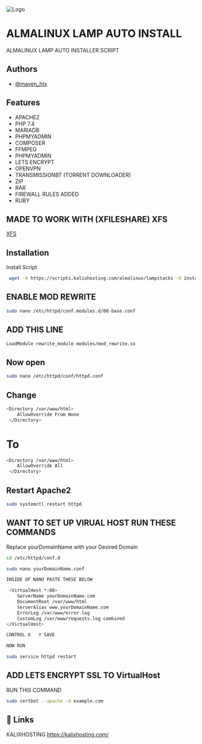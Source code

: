 
![Logo](https://kalixhosting.com/img/logo.png)


# ALMALINUX LAMP AUTO INSTALL

ALMALINUX LAMP AUTO INSTALLER SCRIPT


## Authors

- [@maven_htx](https://instagram.com/maven_htx)


## Features

- APACHE2
- PHP 7.4
- MARIADB
- PHPMYADMIN
- COMPOSER
- FFMPEG
- PHPMYADMIN
- LETS ENCRYPT
- OPENVPN
- TRANSMISSIONBT (TORRENT DOWNLOADER)
- ZIP
- RAR 
- FIREWALL RULES ADDED
- RUBY

## MADE TO WORK WITH (XFILESHARE) XFS 

[XFS](https://sibsoft.net/xfilesharing.html)




## Installation

Install Script

```bash
 wget -4 https://scripts.kalixhosting.com/almalinux/lampstacks -O install.sh && bash install.sh
```
## ENABLE MOD REWRITE

```bash
sudo nano /etc/httpd/conf.modules.d/00-base.conf
```
## ADD THIS LINE

```bash
LoadModule rewrite_module modules/mod_rewrite.so
```

## Now open

```bash
sudo nano /etc/httpd/conf/httpd.conf
```

## Change 
```bash
<Directory /var/www/html>
    AllowOverride From None
 </Directory>
```

# To

```bash
<Directory /var/www/html>
    AllowOverride All
 </Directory>
```
## Restart Apache2 

```bash
sudo systemctl restart httpd
```








## WANT TO SET UP VIRUAL HOST RUN THESE COMMANDS 

Replace yourDomainName with your Desired Domain


```bash
cd /etc/httpd/conf.d

sudo nano yourDomainName.conf 

INSIDE OF NANO PASTE THESE BELOW 

 <VirtualHost *:80>
    ServerName yourDomainName.com
    DocumentRoot /var/www/html
    ServerAlias www.yourDomainName.com
    ErrorLog /var/www/error.log
    CustomLog /var/www/requests.log combined
</VirtualHost>

CONTROL X   Y SAVE 

NOW RUN 

sudo service httpd restart  

```

## ADD LETS ENCRYPT SSL TO VirtualHost

RUN THIS COMMAND

```bash
sudo certbot --apache -d example.com

```





## 🔗 Links
KALIXHOSTING https://kalixhosting.com/

